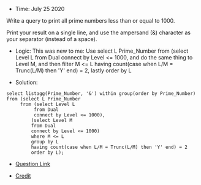 * Time: July 25 2020

Write a query to print all prime numbers less than or equal to 1000. 

Print your result on a single line, and use the ampersand (&) character as your separator (instead of a space).

* Logic:
This was new to me: Use select L Prime_Number from (select Level L from Dual connect by Level <= 1000, and do the same thing
to Level M, and then filter M <= L having count(case when L/M = Trunc(L/M) then 'Y' end) = 2, lastly order by L

* Solution:
```
select listagg(Prime_Number, '&') within group(order by Prime_Number) 
from (select L Prime_Number
     from (select Level L
          from Dual 
          connect by Level <= 1000),
         (select Level M
         from Dual
         connect by Level <= 1000)
         where M <= L
         group by L
         having count(case when L/M = Trunc(L/M) then 'Y' end) = 2
         order by L);
```

* [Question Link](https://www.hackerrank.com/challenges/print-prime-numbers/problem)

* [Credit](https://github.com/LiangSun617/SQL_Quizzes_HackerRank)
